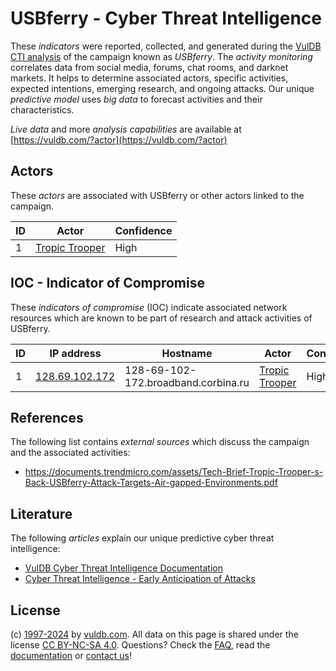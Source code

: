 # USBferry - Cyber Threat Intelligence

These _indicators_ were reported, collected, and generated during the [VulDB CTI analysis](https://vuldb.com/?kb.cti) of the campaign known as _USBferry_. The _activity monitoring_ correlates data from social media, forums, chat rooms, and darknet markets. It helps to determine associated actors, specific activities, expected intentions, emerging research, and ongoing attacks. Our unique _predictive model_ uses _big data_ to forecast activities and their characteristics.

_Live data_ and more _analysis capabilities_ are available at [https://vuldb.com/?actor](https://vuldb.com/?actor)

## Actors

These _actors_ are associated with USBferry or other actors linked to the campaign.

ID | Actor | Confidence
-- | ----- | ----------
1 | [Tropic Trooper](https://vuldb.com/?actor.tropic_trooper) | High

## IOC - Indicator of Compromise

These _indicators of compromise_ (IOC) indicate associated network resources which are known to be part of research and attack activities of USBferry.

ID | IP address | Hostname | Actor | Confidence
-- | ---------- | -------- | ----- | ----------
1 | [128.69.102.172](https://vuldb.com/?ip.128.69.102.172) | 128-69-102-172.broadband.corbina.ru | [Tropic Trooper](https://vuldb.com/?actor.tropic_trooper) | High

## References

The following list contains _external sources_ which discuss the campaign and the associated activities:

* https://documents.trendmicro.com/assets/Tech-Brief-Tropic-Trooper-s-Back-USBferry-Attack-Targets-Air-gapped-Environments.pdf

## Literature

The following _articles_ explain our unique predictive cyber threat intelligence:

* [VulDB Cyber Threat Intelligence Documentation](https://vuldb.com/?kb.cti)
* [Cyber Threat Intelligence - Early Anticipation of Attacks](https://www.scip.ch/en/?labs.20201022)

## License

(c) [1997-2024](https://vuldb.com/?kb.changelog) by [vuldb.com](https://vuldb.com/?kb.about). All data on this page is shared under the license [CC BY-NC-SA 4.0](https://creativecommons.org/licenses/by-nc-sa/4.0/). Questions? Check the [FAQ](https://vuldb.com/?kb.faq), read the [documentation](https://vuldb.com/?kb) or [contact us](https://vuldb.com/?contact)!
